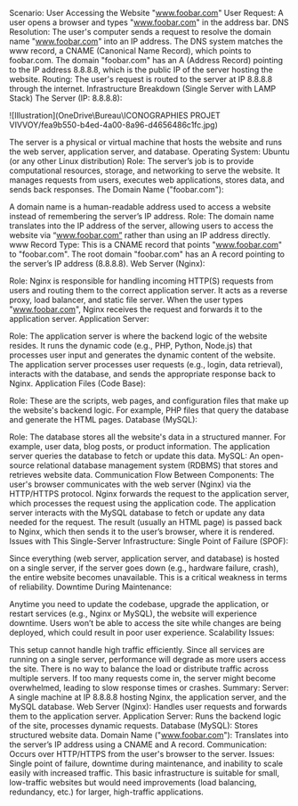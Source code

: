 Scenario: User Accessing the Website "www.foobar.com"
User Request: A user opens a browser and types "www.foobar.com" in the address bar.
DNS Resolution:
The user's computer sends a request to resolve the domain name "www.foobar.com" into an IP address.
The DNS system matches the www record, a CNAME (Canonical Name Record), which points to foobar.com. The domain "foobar.com" has an A (Address Record) pointing to the IP address 8.8.8.8, which is the public IP of the server hosting the website.
Routing: The user's request is routed to the server at IP 8.8.8.8 through the internet.
Infrastructure Breakdown (Single Server with LAMP Stack)
The Server (IP: 8.8.8.8):


![Illustration](OneDrive\Bureau\ICONOGRAPHIES PROJET VIVVOY/fea9b550-b4ed-4a00-8a96-d4656486c1fc.jpg)


The server is a physical or virtual machine that hosts the website and runs the web server, application server, and database.
Operating System: Ubuntu (or any other Linux distribution)
Role: The server’s job is to provide computational resources, storage, and networking to serve the website. It manages requests from users, executes web applications, stores data, and sends back responses.
The Domain Name ("foobar.com"):

A domain name is a human-readable address used to access a website instead of remembering the server’s IP address.
Role: The domain name translates into the IP address of the server, allowing users to access the website via “www.foobar.com” rather than using an IP address directly.
www Record Type: This is a CNAME record that points "www.foobar.com" to "foobar.com". The root domain "foobar.com" has an A record pointing to the server’s IP address (8.8.8.8).
Web Server (Nginx):

Role: Nginx is responsible for handling incoming HTTP(S) requests from users and routing them to the correct application server. It acts as a reverse proxy, load balancer, and static file server.
When the user types "www.foobar.com", Nginx receives the request and forwards it to the application server.
Application Server:

Role: The application server is where the backend logic of the website resides. It runs the dynamic code (e.g., PHP, Python, Node.js) that processes user input and generates the dynamic content of the website.
The application server processes user requests (e.g., login, data retrieval), interacts with the database, and sends the appropriate response back to Nginx.
Application Files (Code Base):

Role: These are the scripts, web pages, and configuration files that make up the website's backend logic. For example, PHP files that query the database and generate the HTML pages.
Database (MySQL):

Role: The database stores all the website's data in a structured manner. For example, user data, blog posts, or product information. The application server queries the database to fetch or update this data.
MySQL: An open-source relational database management system (RDBMS) that stores and retrieves website data.
Communication Flow Between Components:
The user's browser communicates with the web server (Nginx) via the HTTP/HTTPS protocol.
Nginx forwards the request to the application server, which processes the request using the application code.
The application server interacts with the MySQL database to fetch or update any data needed for the request.
The result (usually an HTML page) is passed back to Nginx, which then sends it to the user’s browser, where it is rendered.
Issues with This Single-Server Infrastructure:
Single Point of Failure (SPOF):

Since everything (web server, application server, and database) is hosted on a single server, if the server goes down (e.g., hardware failure, crash), the entire website becomes unavailable. This is a critical weakness in terms of reliability.
Downtime During Maintenance:

Anytime you need to update the codebase, upgrade the application, or restart services (e.g., Nginx or MySQL), the website will experience downtime. Users won’t be able to access the site while changes are being deployed, which could result in poor user experience.
Scalability Issues:

This setup cannot handle high traffic efficiently. Since all services are running on a single server, performance will degrade as more users access the site. There is no way to balance the load or distribute traffic across multiple servers. If too many requests come in, the server might become overwhelmed, leading to slow response times or crashes.
Summary:
Server: A single machine at IP 8.8.8.8 hosting Nginx, the application server, and the MySQL database.
Web Server (Nginx): Handles user requests and forwards them to the application server.
Application Server: Runs the backend logic of the site, processes dynamic requests.
Database (MySQL): Stores structured website data.
Domain Name ("www.foobar.com"): Translates into the server’s IP address using a CNAME and A record.
Communication: Occurs over HTTP/HTTPS from the user's browser to the server.
Issues: Single point of failure, downtime during maintenance, and inability to scale easily with increased traffic.
This basic infrastructure is suitable for small, low-traffic websites but would need improvements (load balancing, redundancy, etc.) for larger, high-traffic applications.